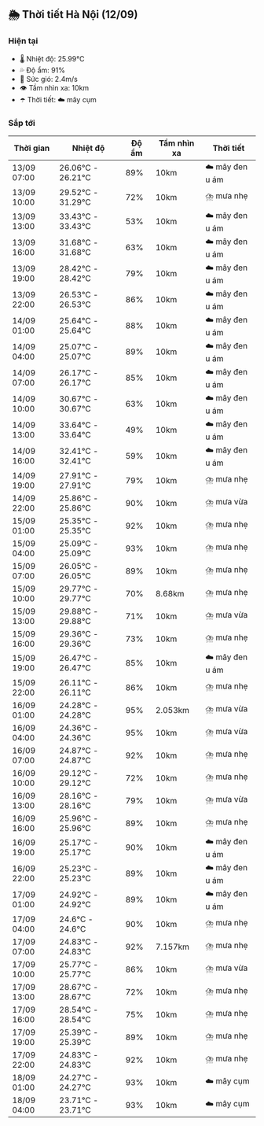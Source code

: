 ## 🌦️ Thời tiết Hà Nội (12/09)

### Hiện tại

- 🌡️ Nhiệt độ: 25.99℃
- 💦 Độ ẩm: 91%
- 💨 Sức gió: 2.4m/s
- 👁️ Tầm nhìn xa: 10km
- ☂️ Thời tiết: ☁️ mây cụm

### Sắp tới

| Thời gian | Nhiệt độ | Độ ẩm | Tầm nhìn xa | Thời tiết |
| --- | --- | --- | --- | --- |
| 13/09 07:00 | 26.06℃ - 26.21℃ | 89% | 10km | ☁️ mây đen u ám |
| 13/09 10:00 | 29.52℃ - 31.29℃ | 72% | 10km | ⛈️ mưa nhẹ |
| 13/09 13:00 | 33.43℃ - 33.43℃ | 53% | 10km | ☁️ mây đen u ám |
| 13/09 16:00 | 31.68℃ - 31.68℃ | 63% | 10km | ☁️ mây đen u ám |
| 13/09 19:00 | 28.42℃ - 28.42℃ | 79% | 10km | ☁️ mây đen u ám |
| 13/09 22:00 | 26.53℃ - 26.53℃ | 86% | 10km | ☁️ mây đen u ám |
| 14/09 01:00 | 25.64℃ - 25.64℃ | 88% | 10km | ☁️ mây đen u ám |
| 14/09 04:00 | 25.07℃ - 25.07℃ | 89% | 10km | ☁️ mây đen u ám |
| 14/09 07:00 | 26.17℃ - 26.17℃ | 85% | 10km | ☁️ mây đen u ám |
| 14/09 10:00 | 30.67℃ - 30.67℃ | 63% | 10km | ☁️ mây đen u ám |
| 14/09 13:00 | 33.64℃ - 33.64℃ | 49% | 10km | ☁️ mây đen u ám |
| 14/09 16:00 | 32.41℃ - 32.41℃ | 59% | 10km | ☁️ mây đen u ám |
| 14/09 19:00 | 27.91℃ - 27.91℃ | 79% | 10km | ⛈️ mưa nhẹ |
| 14/09 22:00 | 25.86℃ - 25.86℃ | 90% | 10km | ⛈️ mưa vừa |
| 15/09 01:00 | 25.35℃ - 25.35℃ | 92% | 10km | ⛈️ mưa nhẹ |
| 15/09 04:00 | 25.09℃ - 25.09℃ | 93% | 10km | ⛈️ mưa nhẹ |
| 15/09 07:00 | 26.05℃ - 26.05℃ | 89% | 10km | ⛈️ mưa nhẹ |
| 15/09 10:00 | 29.77℃ - 29.77℃ | 70% | 8.68km | ⛈️ mưa nhẹ |
| 15/09 13:00 | 29.88℃ - 29.88℃ | 71% | 10km | ⛈️ mưa vừa |
| 15/09 16:00 | 29.36℃ - 29.36℃ | 73% | 10km | ⛈️ mưa nhẹ |
| 15/09 19:00 | 26.47℃ - 26.47℃ | 85% | 10km | ☁️ mây đen u ám |
| 15/09 22:00 | 26.11℃ - 26.11℃ | 86% | 10km | ⛈️ mưa nhẹ |
| 16/09 01:00 | 24.28℃ - 24.28℃ | 95% | 2.053km | ⛈️ mưa vừa |
| 16/09 04:00 | 24.36℃ - 24.36℃ | 95% | 10km | ⛈️ mưa vừa |
| 16/09 07:00 | 24.87℃ - 24.87℃ | 92% | 10km | ⛈️ mưa nhẹ |
| 16/09 10:00 | 29.12℃ - 29.12℃ | 72% | 10km | ⛈️ mưa nhẹ |
| 16/09 13:00 | 28.16℃ - 28.16℃ | 79% | 10km | ⛈️ mưa vừa |
| 16/09 16:00 | 25.96℃ - 25.96℃ | 89% | 10km | ⛈️ mưa nhẹ |
| 16/09 19:00 | 25.17℃ - 25.17℃ | 90% | 10km | ☁️ mây đen u ám |
| 16/09 22:00 | 25.23℃ - 25.23℃ | 89% | 10km | ☁️ mây đen u ám |
| 17/09 01:00 | 24.92℃ - 24.92℃ | 89% | 10km | ☁️ mây đen u ám |
| 17/09 04:00 | 24.6℃ - 24.6℃ | 90% | 10km | ⛈️ mưa nhẹ |
| 17/09 07:00 | 24.83℃ - 24.83℃ | 92% | 7.157km | ⛈️ mưa nhẹ |
| 17/09 10:00 | 25.77℃ - 25.77℃ | 86% | 10km | ⛈️ mưa vừa |
| 17/09 13:00 | 28.67℃ - 28.67℃ | 72% | 10km | ⛈️ mưa nhẹ |
| 17/09 16:00 | 28.54℃ - 28.54℃ | 75% | 10km | ⛈️ mưa nhẹ |
| 17/09 19:00 | 25.39℃ - 25.39℃ | 89% | 10km | ⛈️ mưa nhẹ |
| 17/09 22:00 | 24.83℃ - 24.83℃ | 92% | 10km | ⛈️ mưa nhẹ |
| 18/09 01:00 | 24.27℃ - 24.27℃ | 93% | 10km | ☁️ mây cụm |
| 18/09 04:00 | 23.71℃ - 23.71℃ | 93% | 10km | ☁️ mây cụm |
